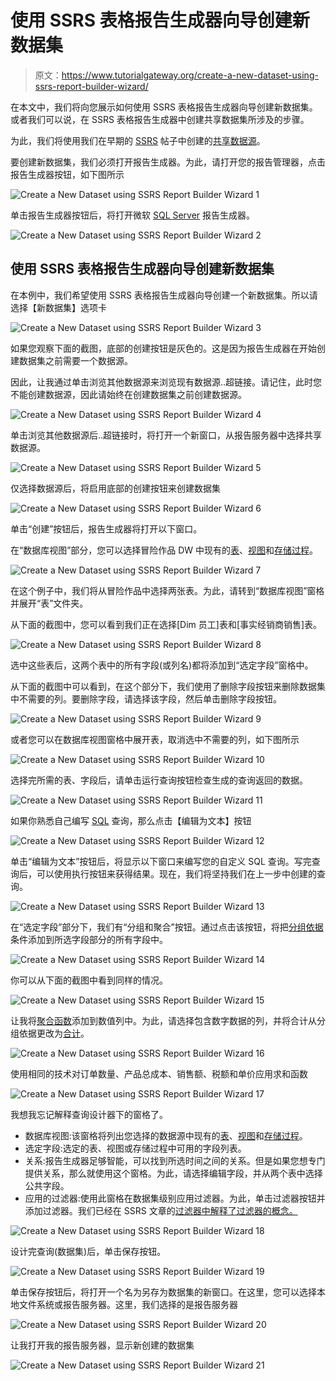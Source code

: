 # 使用 SSRS 表格报告生成器向导创建新数据集

> 原文：<https://www.tutorialgateway.org/create-a-new-dataset-using-ssrs-report-builder-wizard/>

在本文中，我们将向您展示如何使用 SSRS 表格报告生成器向导创建新数据集。或者我们可以说，在 SSRS 表格报告生成器中创建共享数据集所涉及的步骤。

为此，我们将使用我们在早期的 [SSRS](https://www.tutorialgateway.org/ssrs/) 帖子中创建的[共享数据源](https://www.tutorialgateway.org/data-source-in-ssrs-report-manager/)。

要创建新数据集，我们必须打开报告生成器。为此，请打开您的报告管理器，点击报告生成器按钮，如下图所示

![Create a New Dataset using SSRS Report Builder Wizard 1](img/ca9a087146eb7fd0b0e7efbe4534260e.png)

单击报告生成器按钮后，将打开微软 [SQL Server](https://www.tutorialgateway.org/sql/) 报告生成器。

![Create a New Dataset using SSRS Report Builder Wizard 2](img/0ea1654d6061d85fe9dbe5f75a24ff5a.png)

## 使用 SSRS 表格报告生成器向导创建新数据集

在本例中，我们希望使用 SSRS 表格报告生成器向导创建一个新数据集。所以请选择【新数据集】选项卡

![Create a New Dataset using SSRS Report Builder Wizard 3](img/874fa1c65b6c09a149b8700b3db18508.png)

如果您观察下面的截图，底部的创建按钮是灰色的。这是因为报告生成器在开始创建数据集之前需要一个数据源。

因此，让我通过单击浏览其他数据源来浏览现有数据源..超链接。请记住，此时您不能创建数据源，因此请始终在创建数据集之前创建数据源。

![Create a New Dataset using SSRS Report Builder Wizard 4](img/7c07940598ecec4b64f9f7bbc82ad94f.png)

单击浏览其他数据源后..超链接时，将打开一个新窗口，从报告服务器中选择共享数据源。

![Create a New Dataset using SSRS Report Builder Wizard 5](img/c0041d9d91bef193b01e4dde8b75fa8b.png)

仅选择数据源后，将启用底部的创建按钮来创建数据集

![Create a New Dataset using SSRS Report Builder Wizard 6](img/a17167c90a75f2adf4b3588b9f243615.png)

单击“创建”按钮后，报告生成器将打开以下窗口。

在“数据库视图”部分，您可以选择冒险作品 DW 中现有的[表](https://www.tutorialgateway.org/sql-create-table/)、[视图](https://www.tutorialgateway.org/views-in-sql-server/)和[存储过程](https://www.tutorialgateway.org/stored-procedures-in-sql/)。

![Create a New Dataset using SSRS Report Builder Wizard 7](img/5cee5d5b6d2f3b57526f527128b12a0e.png)

在这个例子中，我们将从冒险作品中选择两张表。为此，请转到“数据库视图”窗格并展开“表”文件夹。

从下面的截图中，您可以看到我们正在选择[Dim 员工]表和[事实经销商销售]表。

![Create a New Dataset using SSRS Report Builder Wizard 8](img/36c2860c29974fd30805e1778381cd7d.png)

选中这些表后，这两个表中的所有字段(或列名)都将添加到“选定字段”窗格中。

从下面的截图中可以看到，在这个部分下，我们使用了删除字段按钮来删除数据集中不需要的列。要删除字段，请选择该字段，然后单击删除字段按钮。

![Create a New Dataset using SSRS Report Builder Wizard 9](img/89b217b5ca4b6551592c3f43b614afb6.png)

或者您可以在数据库视图窗格中展开表，取消选中不需要的列，如下图所示

![Create a New Dataset using SSRS Report Builder Wizard 10](img/242a3f4f506040dd50c46e17ea97af43.png)

选择完所需的表、字段后，请单击运行查询按钮检查生成的查询返回的数据。

![Create a New Dataset using SSRS Report Builder Wizard 11](img/c92019ab18a540e8fce9910b8e69082a.png)

如果你熟悉自己编写 [SQL](https://www.tutorialgateway.org/sql/) 查询，那么点击【编辑为文本】按钮

![Create a New Dataset using SSRS Report Builder Wizard 12](img/c6d0a07d340ae2f85d25c16e4f16156d.png)

单击“编辑为文本”按钮后，将显示以下窗口来编写您的自定义 SQL 查询。写完查询后，可以使用执行按钮来获得结果。现在，我们将坚持我们在上一步中创建的查询。

![Create a New Dataset using SSRS Report Builder Wizard 13](img/f899931f9c2cfb3964d176723b7c54c3.png)

在“选定字段”部分下，我们有“分组和聚合”按钮。通过点击该按钮，将把[分组依据](https://www.tutorialgateway.org/sql-group-by-clause/)条件添加到所选字段部分的所有字段中。

![Create a New Dataset using SSRS Report Builder Wizard 14](img/101e4948c71d82f023174497576305f3.png)

你可以从下面的截图中看到同样的情况。

![Create a New Dataset using SSRS Report Builder Wizard 15](img/ede5372499bff4428df7a8e34e6f2420.png)

让我将[聚合函数](https://www.tutorialgateway.org/sql-aggregate-functions/)添加到数值列中。为此，请选择包含数字数据的列，并将合计从分组依据更改为[合计](https://www.tutorialgateway.org/sql-sum-function/)。

![Create a New Dataset using SSRS Report Builder Wizard 16](img/c223e8ffafac2cc7a5470052d41424b3.png)

使用相同的技术对订单数量、产品总成本、销售额、税额和单价应用求和函数

![Create a New Dataset using SSRS Report Builder Wizard 17](img/7a02ce503bc5a6fecf54a5b1f8f29571.png)

我想我忘记解释查询设计器下的窗格了。

*   数据库视图:该窗格将列出您选择的数据源中现有的[表](https://www.tutorialgateway.org/sql-create-table/)、[视图](https://www.tutorialgateway.org/views-in-sql-server/)和[存储过程](https://www.tutorialgateway.org/stored-procedures-in-sql/)。
*   选定字段:选定的表、视图或存储过程中可用的字段列表。
*   关系:报告生成器足够智能，可以找到所选时间之间的关系。但是如果您想专门提供关系，那么就使用这个窗格。为此，请选择编辑字段，并从两个表中选择公共字段。
*   应用的过滤器:使用此窗格在数据集级别应用过滤器。为此，单击过滤器按钮并添加过滤器。我们已经在 SSRS 文章的[过滤器中解释了过滤器的概念。](https://www.tutorialgateway.org/filters-at-dataset-level-in-ssrs/)

![Create a New Dataset using SSRS Report Builder Wizard 18](img/c3479c4341eab25c03716e549ee7116d.png)

设计完查询(数据集)后，单击保存按钮。

![Create a New Dataset using SSRS Report Builder Wizard 19](img/c0b8ee77d6caadb05befef4cb3a77b22.png)

单击保存按钮后，将打开一个名为另存为数据集的新窗口。在这里，您可以选择本地文件系统或报告服务器。这里，我们选择的是报告服务器

![Create a New Dataset using SSRS Report Builder Wizard 20](img/817021ebc15879e69aa430acb1eb4156.png)

让我打开我的报告服务器，显示新创建的数据集

![Create a New Dataset using SSRS Report Builder Wizard 21](img/eef95bb758eb9c536534bb09c65ace5c.png)
